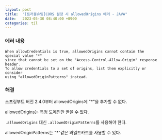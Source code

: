 ```yaml
---
layout: post
title:  "[트러블슈팅]CORS 설정 시 allowedOrigins 에러 - JAVA"
date:   2023-05-30 08:40:00 +0900
categories: til
---
```



### 에러 내용
```
When allowCredentials is true, allowedOrigins cannot contain the special value "*" 
since that cannot be set on the "Access-Control-Allow-Origin" response header. 
To allow credentials to a set of origins, list them explicitly or consider 
using "allowedOriginPatterns" instead.
```

### 해결

스프링부트 버전 2.4.0부터 allowedOrigins에 "*"을 추가할 수 없다.

allowedOrigins는 특정 도메인만 받을 수 있다.

<code>.allowedOrigins</code> 대신 <code>.allowedOriginPatterns</code>를 사용해야 한다.

allowedOriginPatterns는 "*"같은 와일드카드를 사용할 수 있다.